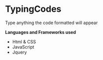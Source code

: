 # TypingCodes
Type anything the code formatted will appear 
<p><b>Languages and Frameworks used</b></p>
<ul>
  <li>Html & CSS</li>
  <li>JavaScript</li>
  <li>Jquery</li>
</ul>
